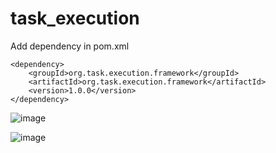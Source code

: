 # task_execution

Add dependency in pom.xml
```
<dependency>
	<groupId>org.task.execution.framework</groupId>
	<artifactId>org.task.execution.framework</artifactId>
	<version>1.0.0</version>
</dependency>
```


![image](https://user-images.githubusercontent.com/73499442/188876455-c8ff2dee-f346-4bf6-9dd9-9ac3bdcd1f41.png)

![image](https://user-images.githubusercontent.com/73499442/188876543-b4f4db0a-11fe-4eb4-ad5e-473c6c42dc06.png)

